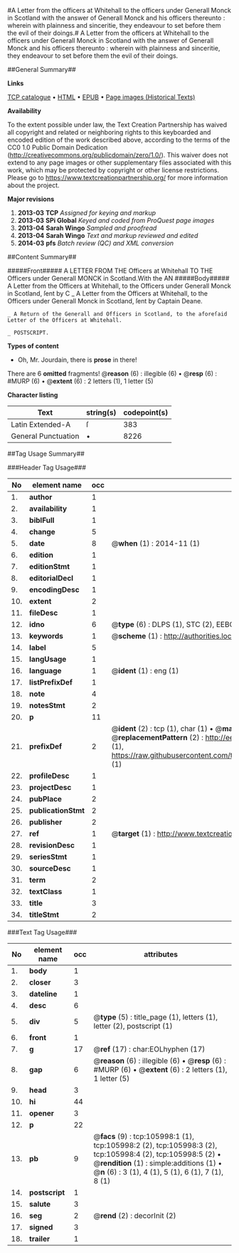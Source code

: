 #A Letter from the officers at Whitehall to the officers under Generall Monck in Scotland with the answer of Generall Monck and his officers thereunto : wherein with plainness and sinceritie, they endeavour to set before them the evil of their doings.#
A Letter from the officers at Whitehall to the officers under Generall Monck in Scotland with the answer of Generall Monck and his officers thereunto : wherein with plainness and sinceritie, they endeavour to set before them the evil of their doings.

##General Summary##

**Links**

[TCP catalogue](http://www.ota.ox.ac.uk/tcp/)  • 
[HTML](http://tei.it.ox.ac.uk/tcp/Texts-HTML/free/A48/A48094.html)  • 
[EPUB](http://tei.it.ox.ac.uk/tcp/Texts-EPUB/free/A48/A48094.epub) • 
[Page images (Historical Texts)](https://historicaltexts.jisc.ac.uk/eebo-17156897e)

**Availability**

To the extent possible under law, the Text Creation Partnership has waived all copyright and related or neighboring rights to this keyboarded and encoded edition of the work described above, according to the terms of the CC0 1.0 Public Domain Dedication (http://creativecommons.org/publicdomain/zero/1.0/). This waiver does not extend to any page images or other supplementary files associated with this work, which may be protected by copyright or other license restrictions. Please go to https://www.textcreationpartnership.org/ for more information about the project.

**Major revisions**

1. __2013-03__ __TCP__ *Assigned for keying and markup*
1. __2013-03__ __SPi Global__ *Keyed and coded from ProQuest page images*
1. __2013-04__ __Sarah Wingo__ *Sampled and proofread*
1. __2013-04__ __Sarah Wingo__ *Text and markup reviewed and edited*
1. __2014-03__ __pfs__ *Batch review (QC) and XML conversion*

##Content Summary##

#####Front#####
A LETTER FROM THE Officers at Whitehall TO THE Officers under Generall MONCK in Scotland.With the AN
#####Body#####
A Letter from the Officers at Whitehall, to the Officers under Generall Monck in Scotland, ſent by C
    _ A Letter from the Officers at Whitehall, to the Officers under Generall Monck in Scotland, ſent by Captain Deane.

    _ A Return of the Generall and Officers in Scotland, to the aforeſaid Letter of the Officers at Whitehall.

    _ POSTSCRIPT.

**Types of content**

  * Oh, Mr. Jourdain, there is **prose** in there!

There are 6 **omitted** fragments! 
 @__reason__ (6) : illegible (6)  •  @__resp__ (6) : #MURP (6)  •  @__extent__ (6) : 2 letters (1), 1 letter (5)

**Character listing**


|Text|string(s)|codepoint(s)|
|---|---|---|
|Latin Extended-A|ſ|383|
|General Punctuation|•|8226|

##Tag Usage Summary##

###Header Tag Usage###

|No|element name|occ|attributes|
|---|---|---|---|
|1.|__author__|1||
|2.|__availability__|1||
|3.|__biblFull__|1||
|4.|__change__|5||
|5.|__date__|8| @__when__ (1) : 2014-11 (1)|
|6.|__edition__|1||
|7.|__editionStmt__|1||
|8.|__editorialDecl__|1||
|9.|__encodingDesc__|1||
|10.|__extent__|2||
|11.|__fileDesc__|1||
|12.|__idno__|6| @__type__ (6) : DLPS (1), STC (2), EEBO-CITATION (1), OCLC (1), VID (1)|
|13.|__keywords__|1| @__scheme__ (1) : http://authorities.loc.gov/ (1)|
|14.|__label__|5||
|15.|__langUsage__|1||
|16.|__language__|1| @__ident__ (1) : eng (1)|
|17.|__listPrefixDef__|1||
|18.|__note__|4||
|19.|__notesStmt__|2||
|20.|__p__|11||
|21.|__prefixDef__|2| @__ident__ (2) : tcp (1), char (1)  •  @__matchPattern__ (2) : ([0-9\-]+):([0-9IVX]+) (1), (.+) (1)  •  @__replacementPattern__ (2) : http://eebo.chadwyck.com/downloadtiff?vid=$1&page=$2 (1), https://raw.githubusercontent.com/textcreationpartnership/Texts/master/tcpchars.xml#$1 (1)|
|22.|__profileDesc__|1||
|23.|__projectDesc__|1||
|24.|__pubPlace__|2||
|25.|__publicationStmt__|2||
|26.|__publisher__|2||
|27.|__ref__|1| @__target__ (1) : http://www.textcreationpartnership.org/docs/. (1)|
|28.|__revisionDesc__|1||
|29.|__seriesStmt__|1||
|30.|__sourceDesc__|1||
|31.|__term__|2||
|32.|__textClass__|1||
|33.|__title__|3||
|34.|__titleStmt__|2||


###Text Tag Usage###

|No|element name|occ|attributes|
|---|---|---|---|
|1.|__body__|1||
|2.|__closer__|3||
|3.|__dateline__|1||
|4.|__desc__|6||
|5.|__div__|5| @__type__ (5) : title_page (1), letters (1), letter (2), postscript (1)|
|6.|__front__|1||
|7.|__g__|17| @__ref__ (17) : char:EOLhyphen (17)|
|8.|__gap__|6| @__reason__ (6) : illegible (6)  •  @__resp__ (6) : #MURP (6)  •  @__extent__ (6) : 2 letters (1), 1 letter (5)|
|9.|__head__|3||
|10.|__hi__|44||
|11.|__opener__|3||
|12.|__p__|22||
|13.|__pb__|9| @__facs__ (9) : tcp:105998:1 (1), tcp:105998:2 (2), tcp:105998:3 (2), tcp:105998:4 (2), tcp:105998:5 (2)  •  @__rendition__ (1) : simple:additions (1)  •  @__n__ (6) : 3 (1), 4 (1), 5 (1), 6 (1), 7 (1), 8 (1)|
|14.|__postscript__|1||
|15.|__salute__|3||
|16.|__seg__|2| @__rend__ (2) : decorInit (2)|
|17.|__signed__|3||
|18.|__trailer__|1||

